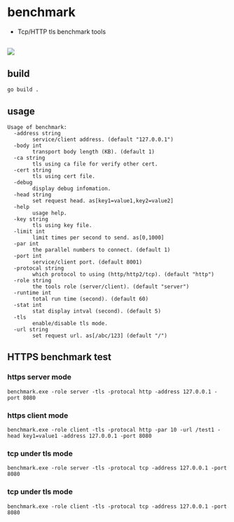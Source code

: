 # benchmark
- Tcp/HTTP tls benchmark tools 

## ![](https://travis-ci.com/lixiangyun/benchmark.svg?branch=master)

## build
```
go build .
```

## usage
```
Usage of benchmark:
  -address string
        service/client address. (default "127.0.0.1")
  -body int
        transport body length (KB). (default 1)
  -ca string
        tls using ca file for verify other cert.
  -cert string
        tls using cert file.
  -debug
        display debug infomation.
  -head string
        set request head. as[key1=value1,key2=value2]
  -help
        usage help.
  -key string
        tls using key file.
  -limit int
        limit times per second to send. as[0,1000]
  -par int
        the parallel numbers to connect. (default 1)
  -port int
        service/client port. (default 8001)
  -protocal string
        which protocol to using (http/http2/tcp). (default "http")
  -role string
        the tools role (server/client). (default "server")
  -runtime int
        total run time (second). (default 60)
  -stat int
        stat display intval (second). (default 5)
  -tls
        enable/disable tls mode.
  -url string
        set request url. as[/abc/123] (default "/")
```

## HTTPS benchmark test
### https server mode
```
benchmark.exe -role server -tls -protocal http -address 127.0.0.1 -port 8080
```

### https client mode
```
benchmark.exe -role client -tls -protocal http -par 10 -url /test1 -head key1=value1 -address 127.0.0.1 -port 8080
```

### tcp under tls mode
```
benchmark.exe -role server -tls -protocal tcp -address 127.0.0.1 -port 8080
```

### tcp under tls mode
```
benchmark.exe -role client -tls -protocal tcp -address 127.0.0.1 -port 8080
```

